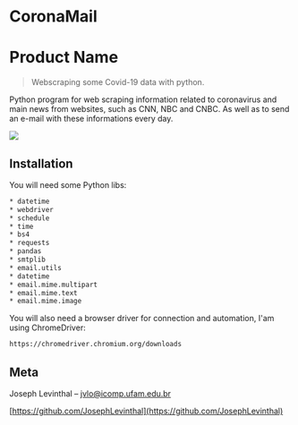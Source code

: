 # CoronaMail

# Product Name
> Webscraping some Covid-19 data with python.

Python program for web scraping information related to coronavirus and main news from websites, such as CNN, NBC and CNBC. As well as to send an e-mail with these informations every day.

![](header.png)

## Installation

You will need some Python libs:

```sh
* datetime
* webdriver
* schedule
* time
* bs4
* requests
* pandas
* smtplib
* email.utils
* datetime
* email.mime.multipart
* email.mime.text
* email.mime.image
```

You will also need a browser driver for connection and automation, I'am using ChromeDriver:

```sh
https://chromedriver.chromium.org/downloads
```

## Meta

Joseph Levinthal – jvlo@icomp.ufam.edu.br

[https://github.com/JosephLevinthal](https://github.com/JosephLevinthal)

